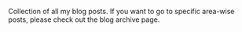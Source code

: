 Collection of all my blog posts. If you want to go to specific area-wise posts, please check out the blog archive page. 

